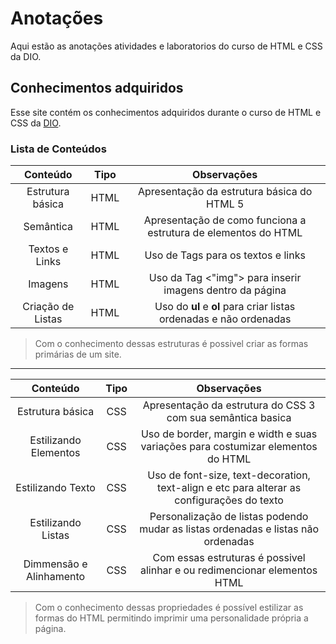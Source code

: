 # Anotações 
Aqui estão as anotações atividades e laboratorios do curso de HTML e CSS da DIO.
## Conhecimentos adquiridos
Esse site contém os conhecimentos adquiridos durante o curso de HTML e CSS da [DIO](https://web.dio.me/home).
### Lista de Conteúdos
|Conteúdo|Tipo|Observações|
:---:|:---:|:---:
|Estrutura básica|HTML|Apresentação da estrutura básica do HTML 5|
|Semântica|HTML|Apresentação de como funciona a estrutura de elementos do HTML|
|Textos e Links|HTML|Uso de Tags para os textos e links|
|Imagens|HTML|Uso da Tag <"img"> para inserir imagens dentro da página|
|Criação de Listas|HTML|Uso do **ul** e **ol** para criar listas ordenadas e não ordenadas|

>Com o conhecimento dessas estruturas é possivel criar as formas primárias de um site.

---
|Conteúdo|Tipo|Observações|
:---:|:---:|:---:
|Estrutura básica|CSS|Apresentação da estrutura do CSS 3 com sua semântica basica|
|Estilizando Elementos|CSS|Uso de border, margin e width e suas variações para costumizar elementos do HTML|
|Estilizando Texto|CSS|Uso de font-size, text-decoration, text-align e etc para alterar as configurações do texto|
|Estilizando Listas|CSS|Personalização de listas podendo mudar as listas ordenadas e listas não ordenadas|
|Dimmensão e Alinhamento|CSS|Com essas estruturas é possivel alinhar e ou redimencionar elementos HTML|

> Com o conhecimento dessas propriedades é possível estilizar as formas do HTML permitindo imprimir uma personalidade própria a página.
